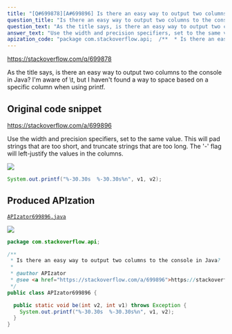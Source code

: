 ```yaml
---
title: "[Q#699878][A#699896] Is there an easy way to output two columns to the console in Java?"
question_title: "Is there an easy way to output two columns to the console in Java?"
question_text: "As the title says, is there an easy way to output two columns to the console in Java? I'm aware of \\t, but I haven't found a way to space based on a specific column when using printf."
answer_text: "Use the width and precision specifiers, set to the same value. This will pad strings that are too short, and truncate strings that are too long. The '-' flag will left-justify the values in the columns."
apization_code: "package com.stackoverflow.api;  /**  * Is there an easy way to output two columns to the console in Java?  *  * @author APIzator  * @see <a href=\"https://stackoverflow.com/a/699896\">https://stackoverflow.com/a/699896</a>  */ public class APIzator699896 {    public static void be(int v2, int v1) throws Exception {     System.out.printf(\"%-30.30s  %-30.30s%n\", v1, v2);   } }"
---
```


https://stackoverflow.com/q/699878

As the title says, is there an easy way to output two columns to the console in Java?
I&#x27;m aware of \t, but I haven&#x27;t found a way to space based on a specific column when using printf.



## Original code snippet

https://stackoverflow.com/a/699896

Use the width and precision specifiers, set to the same value. This will pad strings that are too short, and truncate strings that are too long. The &#x27;-&#x27; flag will left-justify the values in the columns.

<div class="code-logo"><img src="/stackoverflow.png" /></div>

```java
System.out.printf("%-30.30s  %-30.30s%n", v1, v2);
```

## Produced APIzation

[`APIzator699896.java`](https://github.com/pasqualesalza/apization/raw/main/data/search/APIzator699896.java)

<div class="code-logo"><img src="/apizator.png" /></div>

```java
package com.stackoverflow.api;

/**
 * Is there an easy way to output two columns to the console in Java?
 *
 * @author APIzator
 * @see <a href="https://stackoverflow.com/a/699896">https://stackoverflow.com/a/699896</a>
 */
public class APIzator699896 {

  public static void be(int v2, int v1) throws Exception {
    System.out.printf("%-30.30s  %-30.30s%n", v1, v2);
  }
}

```